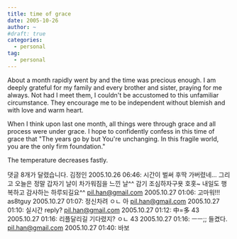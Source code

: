 ```yaml
---
title: time of grace
date: 2005-10-26
author: ~
#draft: true
categories:
  - personal
tag:
  - personal
---
```




About a month rapidly went by and the time was precious enough.
I am deeply grateful for my family and every brother and sister, praying for me always.
Not had I meet them, I couldn't be accustomed to this unfamiliar circumstance.
They encourage me to be independent without blemish and with love and warm heart.

When I think upon last one month, all things were through grace and all process were under grace.
I hope to confidently confess in this time of grace that
"The years go by but You're unchanging.
In this fragile world, you are the only firm foundation."



The temperature decreases fastly.


 댓글  8개가 달렸습니다.
 김정인 2005.10.26 06:46: 
시간이 벌써 후딱 가버렸네...
그리고 오늘은 정말 갑자기 날이 차가워짐을 느낀 날^^
감기 조심하자구욧 호홋~ 내일도 행복하고 감사하는 하루되길요^^
 pil.han@gmail.com 2005.10.27 01:06: 
고마워!!!
 as8tguy 2005.10.27 01:07: 
정신차려 ㅇㄴ 아
 pil.han@gmail.com 2005.10.27 01:10: 
실시간 reply?
 pil.han@gmail.com 2005.10.27 01:12: 
中=多
 43 2005.10.27 01:16: 
리플달리길 기다렸지? ㅇㄴ
 43 2005.10.27 01:16: 
ㅡㅡ;; 들켰다.
 pil.han@gmail.com 2005.10.27 01:40: 
바보




